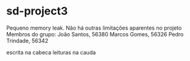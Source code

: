 # sd-project3
Pequeno memory leak.
Não há outras limitações aparentes no projeto
Membros do grupo:
João Santos, 56380
Marcos Gomes, 56326
Pedro Trindade, 56342



escrita na cabeca
leituras na cauda
